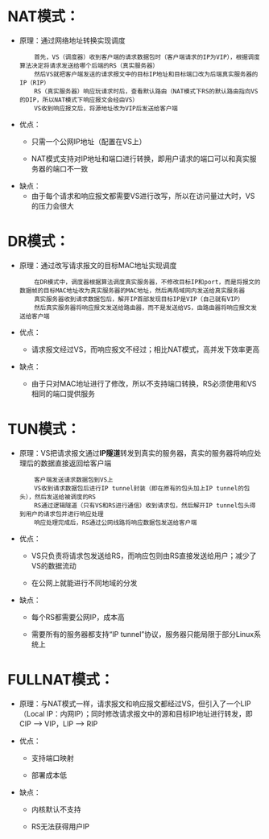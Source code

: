 # NAT模式：
+ 原理：通过网络地址转换实现调度
    ```
        首先，VS（调度器）收到客户端的请求数据包时（客户端请求的IP为VIP），根据调度算法决定将请求发送给哪个后端的RS（真实服务器）  
        然后VS就把客户端发送的请求报文中的目标IP地址和目标端口改为后端真实服务器的IP（RIP）
        RS（真实服务器）响应玩请求时后，查看默认路由（NAT模式下RS的默认路由指向VS的DIP，所以NAT模式下响应报文会经由VS）  
        VS收到响应报文后，将源地址改为VIP后发送给客户端
    ```
+ 优点：
    + 只需一个公网IP地址（配置在VS上）

    + NAT模式支持对IP地址和端口进行转换，即用户请求的端口可以和真实服务器的端口不一致
+ 缺点：
    + 由于每个请求和响应报文都需要VS进行改写，所以在访问量过大时，VS的压力会很大

# DR模式：
+ 原理：通过改写请求报文的目标MAC地址实现调度
    ```
        在DR模式中，调度器根据算法调度真实服务器，不修改目标IP和port，而是将报文的数据帧的目标MAC地址改为真实服务器的MAC地址，然后再局域网内发送给真实服务器  
        真实服务器收到请求数据包后，解开IP首部发现目标IP是VIP（自己就有VIP）  
        然后真实服务器将响应报文发送给路由器，而不是发送给VS，由路由器将响应报文发送给客户端
    ```
+ 优点：
    + 请求报文经过VS，而响应报文不经过；相比NAT模式，高并发下效率更高

+ 缺点：
    + 由于只对MAC地址进行了修改，所以不支持端口转换，RS必须使用和VS相同的端口提供服务

# TUN模式：
+ 原理：VS把请求报文通过**IP隧道**转发到真实的服务器，真实的服务器将响应处理后的数据直接返回给客户端
    ```
        客户端发送请求数据包到VS上  
        VS收到请求数据包后进行IP tunnel封装（即在原有的包头加上IP tunnel的包头），然后发送给被调度的RS  
        RS通过逻辑隧道（只有VS和RS进行通信）收到请求包，然后解开IP tunnel包头得到用户的请求包并进行响应处理  
        响应处理完成后，RS通过公网线路将响应数据包发送给客户端
    ```

+ 优点：
    + VS只负责将请求包发送给RS，而响应包则由RS直接发送给用户；减少了VS的数据流动

    + 在公网上就能进行不同地域的分发
+ 缺点：
    + 每个RS都需要公网IP，成本高

    + 需要所有的服务器都支持“IP tunnel”协议，服务器只能局限于部分Linux系统上

# FULLNAT模式：
+ 原理：与NAT模式一样，请求报文和响应报文都经过VS，但引入了一个LIP（Local IP：内网IP）；同时修改请求报文中的源和目标IP地址进行转发，即CIP --> VIP，LIP --> RIP

+ 优点：
    + 支持端口映射

    + 部署成本低
+ 缺点：
    + 内核默认不支持
    
    + RS无法获得用户IP